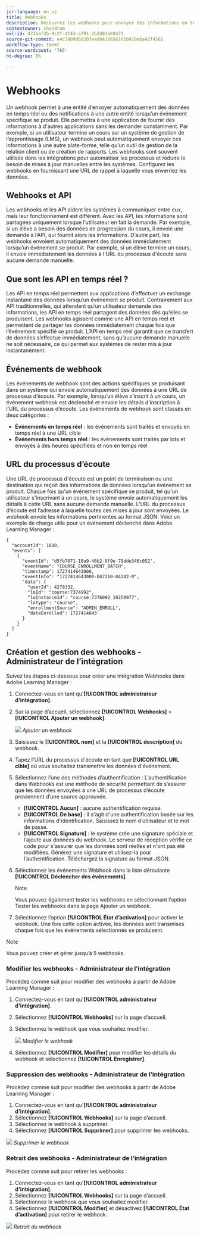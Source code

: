 ```yaml
---
jcr-language: en_us
title: Webhooks
description: Découvrez les webhooks pour envoyer des informations en temps réel, telles que les inscriptions aux cours, la création de cours et d’autres informations, à une URL spécifique
contentowner: chandrum
exl-id: 472aaf2b-9c2f-4f43-a791-2b2d81e69471
source-git-commit: e4c3489db8207ead0416656161b918eba42f4582
workflow-type: tm+mt
source-wordcount: '765'
ht-degree: 0%

---
```


# Webhooks

Un webhook permet à une entité d’envoyer automatiquement des données en temps réel ou des notifications à une autre entité lorsqu’un événement spécifique se produit. Elle permettra à une application de fournir des informations à d&#39;autres applications sans les demander constamment. Par exemple, si un utilisateur termine un cours sur un système de gestion de l’apprentissage (LMS), un webhook peut automatiquement envoyer ces informations à une autre plate-forme, telle qu’un outil de gestion de la relation client ou de création de rapports. Les webhooks sont souvent utilisés dans les intégrations pour automatiser les processus et réduire le besoin de mises à jour manuelles entre les systèmes. Configurez les webhooks en fournissant une URL de rappel à laquelle vous enverriez les données.

## Webhooks et API

Les webhooks et les API aident les systèmes à communiquer entre eux, mais leur fonctionnement est différent. Avec les API, les informations sont partagées uniquement lorsque l’utilisateur en fait la demande. Par exemple, si un élève a besoin des données de progression du cours, il envoie une demande à l’API, qui fournit alors les informations. D’autre part, les webhooks envoient automatiquement des données immédiatement lorsqu’un événement se produit. Par exemple, si un élève termine un cours, il envoie immédiatement les données à l&#39;URL du processus d&#39;écoute sans aucune demande manuelle.

## Que sont les API en temps réel ?

Les API en temps réel permettent aux applications d’effectuer un exchange instantané des données lorsqu’un événement se produit. Contrairement aux API traditionnelles, qui attendent qu’un utilisateur demande des informations, les API en temps réel partagent des données dès qu’elles se produisent. Les webhooks agissent comme une API en temps réel et permettent de partager les données immédiatement chaque fois que l’événement spécifié se produit. L’API en temps réel garantit que ce transfert de données s’effectue immédiatement, sans qu’aucune demande manuelle ne soit nécessaire, ce qui permet aux systèmes de rester mis à jour instantanément.

## Événements de webhook

Les événements de webhook sont des actions spécifiques se produisant dans un système qui envoie automatiquement des données à une URL de processus d’écoute. Par exemple, lorsqu’un élève s’inscrit à un cours, un événement webhook est déclenché et envoie les détails d’inscription à l’URL du processus d’écoute.
Les événements de webhook sont classés en deux catégories :

* **Événements en temps réel** : les événements sont traités et envoyés en temps réel à une URL cible
* **Événements hors temps réel** : les événements sont traités par lots et envoyés à des heures spécifiées et non en temps réel

## URL du processus d’écoute

Une URL de processus d&#39;écoute est un point de terminaison ou une destination qui reçoit des informations de données lorsqu&#39;un événement se produit. Chaque fois qu&#39;un événement spécifique se produit, tel qu&#39;un utilisateur s&#39;inscrivant à un cours, le système envoie automatiquement les détails à cette URL sans aucune demande manuelle. L’URL du processus d’écoute est l’adresse à laquelle toutes ces mises à jour sont envoyées.
Le webhook envoie les informations pertinentes au format JSON. Voici un exemple de charge utile pour un événement déclenché dans Adobe Learning Manager :

```
{
  "accountId": 1010,
  "events": [
    {
      "eventId": "d5fb7071-10a9-46b2-9f9e-79dde346c052",
      "eventName": "COURSE_ENROLLMENT_BATCH",
      "timestamp": 1727414643000,
      "eventInfo": "1727414643000-047210-84242-0",
      "data": {
        "userId": 4279332,
        "loId": "course:7374992",
        "loInstanceId": "course:7376092_10250977",
        "loType": "course",
        "enrollmentSource": "ADMIN_ENROLL",
        "dateEnrolled": 1727414643
      }
    }
  ]
}
```

## Création et gestion des webhooks - Administrateur de l’intégration

Suivez les étapes ci-dessous pour créer une intégration Webhooks dans Adobe Learning Manager :

1. Connectez-vous en tant qu&#39;**[!UICONTROL administrateur d&#39;intégration]**.
2. Sur la page d’accueil, sélectionnez **[!UICONTROL Webhooks]** > **[!UICONTROL Ajouter un webhook]**.

   ![](assets/create-webhook.png)
   _Ajouter un webhook_

3. Saisissez le **[!UICONTROL nom]** et la **[!UICONTROL description]** du webhook.
4. Tapez l&#39;URL du processus d&#39;écoute en tant que **[!UICONTROL URL cible]** où vous souhaitez transmettre les données d&#39;événement.
5. Sélectionnez l’une des méthodes d’authentification :
L’authentification dans Webhooks est une méthode de sécurité permettant de s’assurer que les données envoyées à une URL de processus d’écoute proviennent d’une source approuvée.
   * **[!UICONTROL Aucun]** : aucune authentification requise.
   * **[!UICONTROL De base]** : il s&#39;agit d&#39;une authentification basée sur les informations d&#39;identification. Saisissez le nom d’utilisateur et le mot de passe.
   * **[!UICONTROL Signature]** : le système crée une signature spéciale et l’ajoute aux données du webhook. Le serveur de réception vérifie ce code pour s&#39;assurer que les données sont réelles et n&#39;ont pas été modifiées. Générez une signature et utilisez-la pour l’authentification. Téléchargez la signature au format JSON.
6. Sélectionnez les événements Webhook dans la liste déroulante **[!UICONTROL Déclencher des événements]**.

   >[!NOTE]
   >
   >Vous pouvez également tester les webhooks en sélectionnant l’option Tester les webhooks dans la page Ajouter un webhook.

7. Sélectionnez l’option **[!UICONTROL État d’activation]** pour activer le webhook. Une fois cette option activée, les données sont transmises chaque fois que les événements sélectionnés se produisent.

>[!NOTE]
>
>Vous pouvez créer et gérer jusqu’à 5 webhooks.

### Modifier les webhooks - Administrateur de l’intégration

Procédez comme suit pour modifier des webhooks à partir de Adobe Learning Manager :

1. Connectez-vous en tant qu&#39;**[!UICONTROL administrateur d&#39;intégration]**.
2. Sélectionnez **[!UICONTROL Webhooks]** sur la page d’accueil.
3. Sélectionnez le webhook que vous souhaitez modifier.

   ![](assets/edit-webhook.png)
   _Modifier le webhook_
4. Sélectionnez **[!UICONTROL Modifier]** pour modifier les détails du webhook et sélectionnez **[!UICONTROL Enregistrer]**.

### Suppression des webhooks - Administrateur de l’intégration

Procédez comme suit pour modifier des webhooks à partir de Adobe Learning Manager :

1. Connectez-vous en tant qu&#39;**[!UICONTROL administrateur d&#39;intégration]**.
2. Sélectionnez **[!UICONTROL Webhooks]** sur la page d’accueil.
3. Sélectionnez le webhook à supprimer.
4. Sélectionnez **[!UICONTROL Supprimer]** pour supprimer les webhooks.

![](assets/delete-webhooks.png)
_Supprimer le webhook_

### Retrait des webhooks - Administrateur de l’intégration

Procédez comme suit pour retirer les webhooks :

1. Connectez-vous en tant qu&#39;**[!UICONTROL administrateur d&#39;intégration]**.
2. Sélectionnez **[!UICONTROL Webhooks]** sur la page d’accueil.
3. Sélectionnez le webhook que vous souhaitez modifier.
4. Sélectionnez **[!UICONTROL Modifier]** et désactivez **[!UICONTROL État d’activation]** pour retirer le webhook.

![](assets/retire-webhook.png)
_Retrait du webhook_
